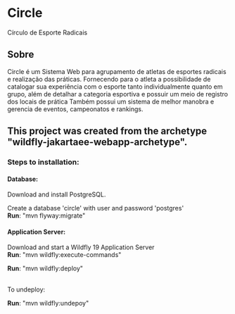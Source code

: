 # Circle
Círculo de Esporte Radicais
<div>
		<h2>Sobre</h2>
		<p>Circle é um Sistema Web para agrupamento de atletas de esportes
		radicais e realização das práticas. Fornecendo para o atleta
		a possibilidade de catalogar sua experiência com o esporte tanto
		individualmente quanto em grupo, além de detalhar a categoria
		esportiva e possuir um meio de registro dos locais de prática Também
		possui um sistema de melhor manobra e gerencia de eventos,
		campeonatos e rankings.</p>
	</div>

## This project was created from the archetype "wildfly-jakartaee-webapp-archetype".

### Steps to installation:

#### Database:
Download and install PostgreSQL.<p>
Create a database 'circle' with user and password 'postgres'
<br/>
<strong>Run</strong>: "mvn flyway:migrate"
<br/>
#### Application Server:
Download and start a Wildfly 19 Application Server
<br/>
<strong>Run</strong>: "mvn wildfly:execute-commands"<p>
<strong>Run</strong>: "mvn wildfly:deploy"<p>
<br/>
To undeploy:<p>
<strong>Run</strong>: "mvn wildfly:undepoy"
